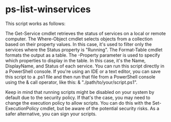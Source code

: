 # ps-list-winservices

This script works as follows:

The Get-Service cmdlet retrieves the status of services on a local or remote computer.
The Where-Object cmdlet selects objects from a collection based on their property values. In this case, it's used to filter only the services where the Status property is "Running".
The Format-Table cmdlet formats the output as a table. The -Property parameter is used to specify which properties to display in the table. In this case, it's the Name, DisplayName, and Status of each service.
You can run this script directly in a PowerShell console. If you're using an IDE or a text editor, you can save this script to a .ps1 file and then run that file from a PowerShell console using the & call operator, like this: & "./path/to/your/script.ps1".

Keep in mind that running scripts might be disabled on your system by default due to the security policy. If that's the case, you may need to change the execution policy to allow scripts. You can do this with the Set-ExecutionPolicy cmdlet, but be aware of the potential security risks. As a safer alternative, you can sign your scripts.
